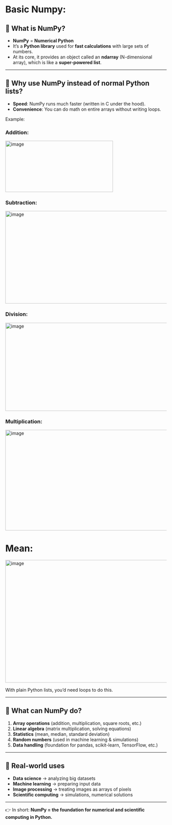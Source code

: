 ﻿# Basic Numpy:




## 🔹 What is NumPy?

* **NumPy** = **Numerical Python**
* It’s a **Python library** used for **fast calculations** with large sets of numbers.
* At its core, it provides an object called an **ndarray** (N-dimensional array), which is like a **super-powered list**.

---

## 🔹 Why use NumPy instead of normal Python lists?

* **Speed**: NumPy runs much faster (written in C under the hood).
* **Convenience**: You can do math on entire arrays without writing loops.

Example:
### Addition:


<img width="336" height="160" alt="image" src="https://github.com/user-attachments/assets/4d270a5c-8680-47dd-b350-9d06d828084e" />

### Subtraction:
<img width="559" height="289" alt="image" src="https://github.com/user-attachments/assets/4dcc9e1b-ecae-4eb1-bd2d-a97d7e3c20a6" />

### Division:
<img width="856" height="275" alt="image" src="https://github.com/user-attachments/assets/f3fbe5cb-6245-4269-abf4-7236d06188f0" />

### Multiplication:

<img width="672" height="314" alt="image" src="https://github.com/user-attachments/assets/8bc120d0-122c-4d0e-8f2f-baf544b25427" />

# Mean:
<img width="605" height="383" alt="image" src="https://github.com/user-attachments/assets/e16a4728-8a58-4afd-a499-a1ba5374d2e7" />


With plain Python lists, you’d need loops to do this.

---

## 🔹 What can NumPy do?

1. **Array operations** (addition, multiplication, square roots, etc.)
2. **Linear algebra** (matrix multiplication, solving equations)
3. **Statistics** (mean, median, standard deviation)
4. **Random numbers** (used in machine learning & simulations)
5. **Data handling** (foundation for pandas, scikit-learn, TensorFlow, etc.)

---

## 🔹 Real-world uses

* **Data science** → analyzing big datasets
* **Machine learning** → preparing input data
* **Image processing** → treating images as arrays of pixels
* **Scientific computing** → simulations, numerical solutions

---

👉 In short: **NumPy = the foundation for numerical and scientific computing in Python.**














